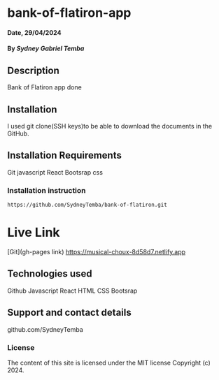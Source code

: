 # bank-of-flatiron-app

#### Date, 29/04/2024

#### By *Sydney Gabriel Temba*

## Description
Bank of Flatiron app done

## Installation
I used git clone(SSH keys)to be able to download the documents in the GitHub.

## Installation Requirements
Git
javascript
React
Bootsrap
css


### Installation instruction
```
https://github.com/SydneyTemba/bank-of-flatiron.git

```

# Live Link
[Git](gh-pages link)
https://musical-choux-8d58d7.netlify.app


## Technologies used
Github
Javascript
React
HTML
CSS
Bootsrap

## Support and contact details
github.com/SydneyTemba

### License
The content of this site is licensed under the MIT license
Copyright (c) 2024.

















